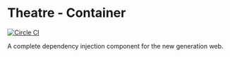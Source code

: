 Theatre - Container
===================

[![Circle CI](https://circleci.com/gh/theatre-components/theatre-container/tree/master.svg?style=svg)](https://circleci.com/gh/theatre-components/theatre-container/tree/master)

A complete dependency injection component for the new generation web.

